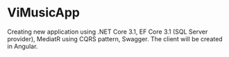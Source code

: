 # ViMusicApp
Creating new application using .NET Core 3.1, EF Core 3.1 (SQL Server provider), MediatR using CQRS pattern, Swagger. The client will be created in Angular.
